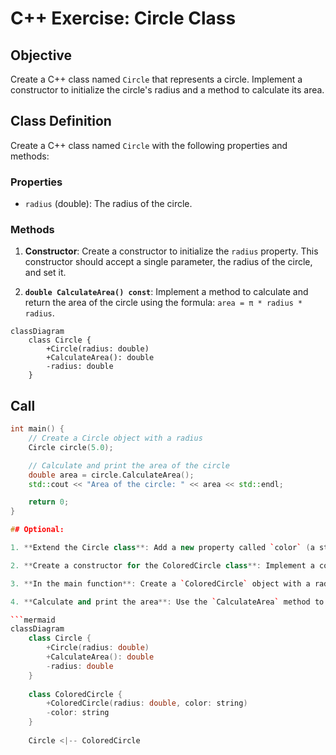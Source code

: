 # C++ Exercise: Circle Class

## Objective

Create a C++ class named `Circle` that represents a circle. Implement a constructor to initialize the circle's radius and a method to calculate its area.

## Class Definition

Create a C++ class named `Circle` with the following properties and methods:

### Properties

- `radius` (double): The radius of the circle.

### Methods

1. **Constructor**: Create a constructor to initialize the `radius` property. This constructor should accept a single parameter, the radius of the circle, and set it.

2. **`double CalculateArea() const`**: Implement a method to calculate and return the area of the circle using the formula: `area = π * radius * radius`.

```mermaid
classDiagram
    class Circle {
        +Circle(radius: double)
        +CalculateArea(): double
        -radius: double
    }
```

## Call

```cpp
int main() {
    // Create a Circle object with a radius
    Circle circle(5.0);

    // Calculate and print the area of the circle
    double area = circle.CalculateArea();
    std::cout << "Area of the circle: " << area << std::endl;

    return 0;
}

## Optional:

1. **Extend the Circle class**: Add a new property called `color` (a string) to represent the color of the circle.

2. **Create a constructor for the ColoredCircle class**: Implement a constructor for the `ColoredCircle` class that accepts both the radius and the color as parameters. Initialize both properties in the constructor.

3. **In the main function**: Create a `ColoredCircle` object with a radius and a color of your choice.

4. **Calculate and print the area**: Use the `CalculateArea` method to calculate and print the area of the `ColoredCircle`.

```mermaid
classDiagram
    class Circle {
        +Circle(radius: double)
        +CalculateArea(): double
        -radius: double
    }
    
    class ColoredCircle {
        +ColoredCircle(radius: double, color: string)
        -color: string
    }
    
    Circle <|-- ColoredCircle
```
